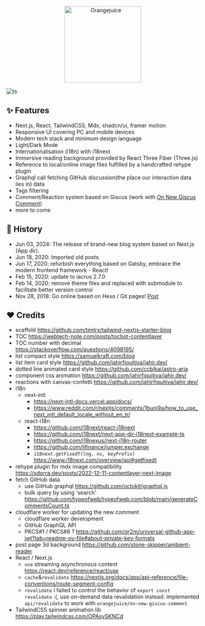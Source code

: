 <p align="center">
  <a href="https://orangejuice.cc/">
    <img alt="Orangejuice" width="200px" src="https://orangejuice.cc/logo.svg" />
  </a>
</p>

![ts](https://badgen.net/badge/-/TypeScript/blue?icon=typescript&label)

## ✨ Features

- Next.js, React, TailwindCSS, Mdx, shadcn/ui, framer motion
- Responsive UI covering PC and mobile devices
- Modern tech stack and minimum design language
- Light/Dark Mode
- Internationalisation (i18n) with i18next
- Immersive reading background provided by React Three Fiber (Three.js)
- Reference to local/online image files fulfilled by a handcrafted rehype plugin
- Graphql call fetching GitHub discussion(the place our interaction data lies in) data 
- Tags filtering
- Comment/Reaction system based on Giscus (work with [On New Giscus Comment](https://github.com/orangejuice/on-new-giscus-comment))
- more to come

## 🔖 History

- Jun 03, 2024: The release of brand-new blog system based on Next.js (App dir).
- Jun 18, 2020: Imported old posts.
- Jun 17, 2020: refurbish everything based on Gatsby, embrace the modern frontend framework - React!
- Feb 15, 2020: update to iacrus 2.7.0
- Feb 14, 2020: remove theme files and replaced with submodule to facilitate better version control
- Nov 28, 2018: Go online based on Hexo / Git pages! [Post](https://orangejuice.cc/2019-03-04-build-a-hexo-blog)

## ❤️ Credits

- scaffold https://github.com/timlrx/tailwind-nextjs-starter-blog
- TOC https://webtech-note.com/posts/tocbot-contentlayer
- TOC number with decimal https://stackoverflow.com/questions/4098195/
- list compact style https://samuelkraft.com/blog
- list item card style https://github.com/jahirfiquitiva/jahir.dev/
- dotted line animated card style https://github.com/ccbikai/astro-aria
- component css animation https://github.com/jahirfiquitiva/jahir.dev/
- reactions with canvas-confetti https://github.com/jahirfiquitiva/jahir.dev/
- i18n
  - next-intl
    - https://next-intl-docs.vercel.app/docs/
    - https://www.reddit.com/r/nextjs/comments/1buni9a/how_to_use_next_intl_default_locale_without_en_tr/
  - react-i18n
    - https://github.com/i18next/react-i18next
    - https://github.com/i18next/next-app-dir-i18next-example-ts
    - https://github.com/i18nexus/next-i18n-router
    - https://github.com/lifinance/jumper.exchange
    - `i18next.getFixedT(lng, ns, keyPrefix)` https://www.i18next.com/overview/api#getfixedt
- rehype plugin for mdx image compatibility https://sdorra.dev/posts/2022-12-11-contentlayer-next-image
- fetch GitHub data 
  - use GitHub graphql https://github.com/octokit/graphql.js
  - bulk query by using 'search' https://github.com/typeofweb/typeofweb.com/blob/main/generateCommentsCount.ts
- cloudflare worker for updating the new comment
  - cloudflare worker development
  - GitHub GraphQL API
  - PKCS#1 / PKCS#8 ? https://github.com/gr2m/universal-github-app-jwt?tab=readme-ov-file#about-private-key-formats
- post page 3d background https://github.com/stone-skipper/ambient-reader
- React / Next.js
  - `use` streaming asynchronous content https://react.dev/reference/react/use
  - `cache`&`revalidate` https://nextjs.org/docs/app/api-reference/file-conventions/route-segment-config
  - `revalidate` I failed to control the behavior of `export const revalidate` :(, use on-demand data revalidation instead.
    implemented `api/revalidate` to work with `orangejuice/on-new-giscus-comment`
- TailwindCSS spinner animation lib https://play.tailwindcss.com/OPAsySKNCd